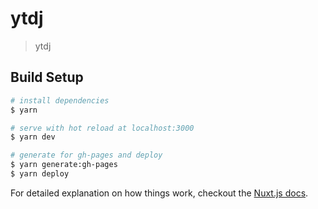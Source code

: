 # ytdj

> ytdj

## Build Setup

``` bash
# install dependencies
$ yarn

# serve with hot reload at localhost:3000
$ yarn dev

# generate for gh-pages and deploy
$ yarn generate:gh-pages
$ yarn deploy
```

For detailed explanation on how things work, checkout the [Nuxt.js docs](https://github.com/nuxt/nuxt.js).
